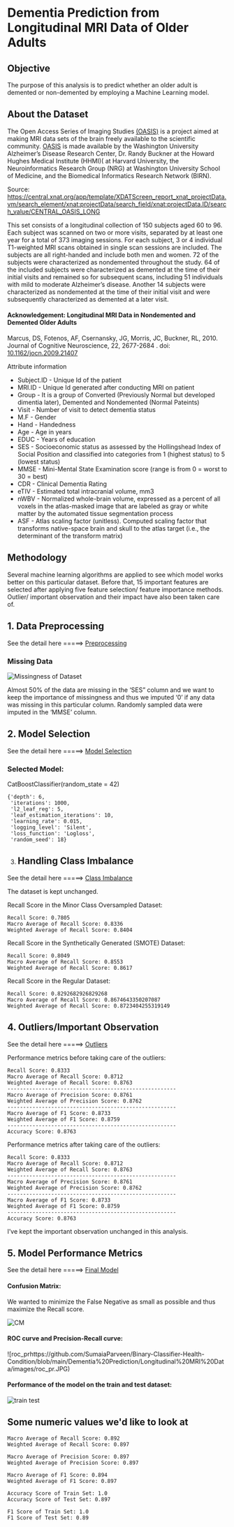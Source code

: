 # Dementia Prediction from Longitudinal MRI Data of Older Adults

## Objective

The purpose of this analysis is to predict whether an older adult is demented or non-demented by employing a Machine Learning model. 

## About the Dataset

The Open Access Series of Imaging Studies [(OASIS)](https://www.oasis-brains.org/) is a project aimed at making MRI data sets of the brain freely available to the scientific community. [OASIS](https://www.oasis-brains.org/) is made available by the Washington University Alzheimer’s Disease Research Center, Dr. Randy Buckner at the Howard Hughes Medical Institute (HHMI)( at Harvard University, the Neuroinformatics Research Group (NRG) at Washington University School of Medicine, and the Biomedical Informatics Research Network (BIRN).

Source: https://central.xnat.org/app/template/XDATScreen_report_xnat_projectData.vm/search_element/xnat:projectData/search_field/xnat:projectData.ID/search_value/CENTRAL_OASIS_LONG

This set consists of a longitudinal collection of 150 subjects aged 60 to 96. Each subject was scanned on two or more visits, separated by at least one year for a total of 373 imaging sessions. For each subject, 3 or 4 individual T1-weighted MRI scans obtained in single scan sessions are included. The subjects are all right-handed and include both men and women. 72 of the subjects were characterized as nondemented throughout the study. 64 of the included subjects were characterized as demented at the time of their initial visits and remained so for subsequent scans, including 51 individuals with mild to moderate Alzheimer’s disease. Another 14 subjects were characterized as nondemented at the time of their initial visit and were subsequently characterized as demented at a later visit.

#### Acknowledgement: Longitudinal MRI Data in Nondemented and Demented Older Adults
Marcus, DS, Fotenos, AF, Csernansky, JG, Morris, JC, Buckner, RL, 2010. Journal of Cognitive Neuroscience, 22, 2677-2684
. doi: [10.1162/jocn.2009.21407]( https://www.mitpressjournals.org/doi/full/10.1162/jocn.2009.21407)

Attribute information

+ Subject.ID - Unique Id of the patient
+ MRI.ID - Unique Id generated after conducting MRI on patient
+ Group - It is a group of Converted (Previously Normal but developed dimentia later), Demented and Nondemented (Normal Pateints)
+ Visit - Number of visit to detect dementia status
+ M.F - Gender
+ Hand - Handedness 
+ Age - Age in years
+ EDUC - Years of education
+ SES - Socioeconomic status as assessed by the Hollingshead Index of Social Position and classified into categories from 1 (highest status) to 5 (lowest status)
+ MMSE - Mini-Mental State Examination score (range is from 0 = worst to 30 = best)
+ CDR - Clinical Dementia Rating
+ eTIV - Estimated total intracranial volume, mm3
+ nWBV - Normalized whole-brain volume, expressed as a percent of all voxels in the atlas-masked image that are labeled as gray or white matter by the automated tissue segmentation process
+ ASF - Atlas scaling factor (unitless). Computed scaling factor that transforms native-space brain and skull to the atlas target (i.e., the determinant of the transform matrix)

## Methodology
Several machine learning algorithms are applied to see which model works better on this particular dataset. Before that, 15 important features are selected after applying five feature selection/ feature importance methods. Outlier/ important observation and their impact have also been taken care of.

## 1. Data Preprocessing
See the detail here =====> [Preprocessing]( https://github.com/SumaiaParveen/Binary-Classifier-Health-Condition/blob/main/Dementia%20Prediction/Longitudinal%20MRI%20Data/Part1_longdementia_Preprocessing.ipynb)

### Missing Data
![Missingness of Dataset]( https://github.com/SumaiaParveen/Binary-Classifier-Health-Condition/blob/main/Dementia%20Prediction/Longitudinal%20MRI%20Data/images/missing.JPG)

Almost 50% of the data are missing in the ‘SES” column and we want to keep the importance of missingness and thus we imputed ‘0’ if any data was missing in this particular column. Randomly sampled data were imputed in the ‘MMSE’ column.

## 2. Model Selection
See the detail here =====> [Model Selection]( https://github.com/SumaiaParveen/Binary-Classifier-Health-Condition/blob/main/Dementia%20Prediction/Longitudinal%20MRI%20Data/Part2_longdementia_Model_Selection.ipynb)

### Selected Model: 
CatBoostClassifier(random_state = 42)

```
{'depth': 6,
 'iterations': 1000,
 'l2_leaf_reg': 5,
 'leaf_estimation_iterations': 10,
 'learning_rate': 0.015,
 'logging_level': 'Silent',
 'loss_function': 'Logloss',
 'random_seed': 18}
```
3. ## Handling Class Imbalance 
See the detail here =====> [Class Imbalance]( https://github.com/SumaiaParveen/Binary-Classifier-Health-Condition/blob/main/Dementia%20Prediction/Longitudinal%20MRI%20Data/Part3_longdementia_Handling_Class_Imbalance.ipynb)

The dataset is kept unchanged.

Recall Score in the Minor Class Oversampled Dataset:

```
Recall Score: 0.7805
Macro Average of Recall Score: 0.8336
Weighted Average of Recall Score: 0.8404
```

Recall Score in the Synthetically Generated (SMOTE) Dataset:
```
Recall Score: 0.8049
Macro Average of Recall Score: 0.8553
Weighted Average of Recall Score: 0.8617
```

Recall Score in the Regular Dataset:
```
Recall Score: 0.8292682926829268
Macro Average of Recall Score: 0.8674643350207087
Weighted Average of Recall Score: 0.8723404255319149
```

## 4. Outliers/Important Observation

See the detail here =====> [Outliers]( https://github.com/SumaiaParveen/Binary-Classifier-Health-Condition/blob/main/Dementia%20Prediction/Longitudinal%20MRI%20Data/Part4_longdementia_Handling_Outliers.ipynb)

Performance metrics before taking care of the outliers:
```
Recall Score: 0.8333
Macro Average of Recall Score: 0.8712
Weighted Average of Recall Score: 0.8763
------------------------------------------------------
Macro Average of Precision Score: 0.8761
Weighted Average of Precision Score: 0.8762
------------------------------------------------------
Macro Average of F1 Score: 0.8733
Weighted Average of F1 Score: 0.8759
------------------------------------------------------
Accuracy Score: 0.8763
```
Performance metrics after taking care of the outliers:
```
Recall Score: 0.8333
Macro Average of Recall Score: 0.8712
Weighted Average of Recall Score: 0.8763
------------------------------------------------------
Macro Average of Precision Score: 0.8761
Weighted Average of Precision Score: 0.8762
------------------------------------------------------
Macro Average of F1 Score: 0.8733
Weighted Average of F1 Score: 0.8759
------------------------------------------------------
Accuracy Score: 0.8763
```
I’ve kept the important observation unchanged in this analysis.

## 5. Model Performance Metrics

See the detail here =====> [Final Model]( https://github.com/SumaiaParveen/Binary-Classifier-Health-Condition/blob/main/Dementia%20Prediction/Longitudinal%20MRI%20Data/Part5_longdementia_CatBoostClassifier-Final.ipynb)

#### Confusion Matrix: 

We wanted to minimize the False Negative as small as possible and thus maximize the Recall score.

![CM]( https://github.com/SumaiaParveen/Binary-Classifier-Health-Condition/blob/main/Dementia%20Prediction/Longitudinal%20MRI%20Data/images/cm.JPG)

#### ROC curve and Precision-Recall curve: 

![roc_prhttps://github.com/SumaiaParveen/Binary-Classifier-Health-Condition/blob/main/Dementia%20Prediction/Longitudinal%20MRI%20Data/images/roc_pr.JPG)

#### Performance of the model on the train and test dataset:

![train test]( https://github.com/SumaiaParveen/Binary-Classifier-Health-Condition/blob/main/Dementia%20Prediction/Longitudinal%20MRI%20Data/images/traintest.JPG)

## Some numeric values we'd like to look at

```
Macro Average of Recall Score: 0.892
Weighted Average of Recall Score: 0.897

Macro Average of Precision Score: 0.897
Weighted Average of Precision Score: 0.897

Macro Average of F1 Score: 0.894
Weighted Average of F1 Score: 0.897

Accuracy Score of Train Set: 1.0
Accuracy Score of Test Set: 0.897

F1 Score of Train Set: 1.0
F1 Score of Test Set: 0.89
```
